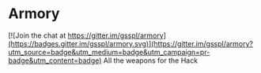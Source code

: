 # Armory

[![Join the chat at https://gitter.im/gsspl/armory](https://badges.gitter.im/gsspl/armory.svg)](https://gitter.im/gsspl/armory?utm_source=badge&utm_medium=badge&utm_campaign=pr-badge&utm_content=badge)
All the weapons for the Hack
